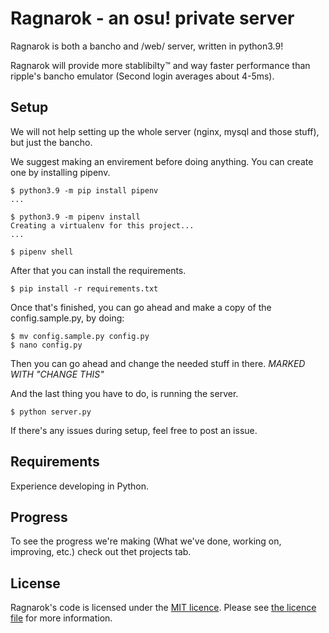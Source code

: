 # Ragnarok - an osu! private server
Ragnarok is both a bancho and /web/ server, written in python3.9!

Ragnarok will provide more stablibilty:tm: and way faster performance than ripple's bancho emulator (Second login averages about 4-5ms).

## Setup
We will not help setting up the whole server (nginx, mysql and those stuff), but just the bancho.

We suggest making an envirement before doing anything. You can create one by installing pipenv.
```
$ python3.9 -m pip install pipenv
...

$ python3.9 -m pipenv install
Creating a virtualenv for this project...
...

$ pipenv shell
```

After that you can install the requirements.
```
$ pip install -r requirements.txt
```

Once that's finished, you can go ahead and make a copy of the config.sample.py, by doing:
```
$ mv config.sample.py config.py
$ nano config.py
```

Then you can go ahead and change the needed stuff in there. *MARKED WITH "CHANGE THIS"*

And the last thing you have to do, is running the server.
```
$ python server.py
```

If there's any issues during setup, feel free to post an issue.

## Requirements
Experience developing in Python.

## Progress
To see the progress we're making (What we've done, working on, improving, etc.) check out thet projects tab.

## License
Ragnarok's code is licensed under the [MIT licence](https://opensource.org/licenses/MIT). Please see [the licence file](https://github.com/osumitsuha/Ragnarok/blob/main/LICENSE) for more information.
